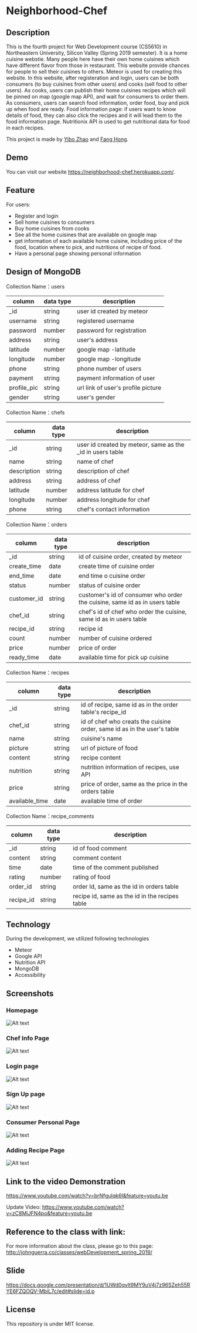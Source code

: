 # Neighborhood-Chef
## Description
This is the fourth project for Web Development course (CS5610) in Northeastern University, Silicon Valley (Spring 2019 semester). It is a home cuisine webstie. Many people here have their own home cuisines which have different flavor from those in restaurant. This website provide chances for people to sell their cuisines to others. Meteor is used for creating this website. In this website, after registeration and login, users can be both consumers (to buy cuisines from other users) and cooks (sell food to other users). As cooks, users can publish their home cuisines recipes which will be pinned on map (google map API), and wait for consumers to order them. As consumers, users can search food information, order food, buy and pick up when food are ready. Food information page: if users want to know details of food, they can also click the recipes and it will lead them to the food information page. Nutritionix API is used to get nutritional data for food in each recipes.

This project is made by [Yibo Zhao](http://18.144.2.153:8080/) and [Fang Hong](https://sososummer88.github.io/).

## Demo
You can visit our website https://neighborhood-chef.herokuapp.com/.

## Feature
For users:
   * Register and login
   * Sell home cuisines to consumers
   * Buy home cuisines from cooks
   * See all the home cuisines that are available on google map
   * get information of each available home cuisine, including price of the food, location where to pick, and nutritions of    recipe of food.
   * Have a personal page showing personal information

## Design of MongoDB
Collection Name：users  


| column | data type| description |
|-------|-----|------|
| _id | string | user id created by meteor |
| username | string | registered username |
| password | number | password for registration |
| address | string | user's address |
| latitude | number | google map -latitude |
| longitude | number | google map -longitude |
| phone | string | phone number of users |
| payment | string | payment information of user |
| profile_pic | string | url link of user's profile picture |
| gender | string | user's gender |

Collection Name：chefs  


| column | data type | description |
|-------|-----|------|
| _id | string | user id created by meteor, same as the _id in users table |
| name | string | name of chef |
| description | string | description of chef |
| address | string | address of chef |
| latitude | number | address latitude for chef |
| longitude | number | address longitude for chef |
| phone | string | chef's contact information |

Collection Name：orders  


| column | data type | description |
|-------|-----|------|
| _id | string | id of cuisine order, created by meteor |
| create_time | date | create time of cuisine order |
| end_time | date | end time o cuisine order |
| status | number | status of cuisine order |
| customer_id | string | customer's id of consumer who order the cuisine, same id as in users table |
| chef_id | string | chef's id of chef who order the cuisine, same id as in users table |
| recipe_id | string | recipe id |
| count | number | number of cuisine ordered |
| price | number | price of order |
| ready_time | date | available time for pick up cuisine |


Collection Name：recipes  


| column | data type | description |
|-------|-----|------|
| _id | string | id of recipe, same id as in the order table's recipe_id |
| chef_id | string | id of chef who creats the cuisine order, same id as in the user's table |
| name | string | cuisine's name |
| picture | string | url of picture of food |
| content | string | recipe content |
| nutrition | string | nutrition information of recipes, use API |
| price | string | price of order, same as the price in the orders table |
| available_time | date | available time of order |


Collection Name：recipe_comments


| column | data type | description |
|-------|-----|------|
| _id | string | id of food comment |
| content | string | comment content |
| time | date | time of the comment published |
| rating | number | rating of food |
| order_id | string | order Id, same as the id in orders table |
| recipe_id | string | recipe id, same as the id in the recipes table |

## Technology
During the development, we utilized following technologies
  * Meteor
  * Google API
  * Nutrition API
  * MongoDB
  * Accessibility
  
## Screenshots

### Homepage
![Alt text](./homepage.png?raw=true "HomePage")

### Chef Info Page
![Alt text](./chefInfo.png?raw=true "Chef Info")

### Login page
![Alt text](./login.png?raw=true "Log In")

### Sign Up page
![Alt text](./signup.png?raw=true "Sign up")

### Consumer Personal Page
![Alt text](./mypage.png?raw=true "My Page")

### Adding Recipe Page
![Alt text](./recipe.png?raw=true "Recipe")



## Link to the video Demonstration
https://www.youtube.com/watch?v=brNfguIqk6I&feature=youtu.be

Update Video: https://www.youtube.com/watch?v=zC8MiJFN4po&feature=youtu.be

## Reference to the class with link:
For more information about the class, please go to this page:
http://johnguerra.co/classes/webDevelopment_spring_2019/

## Slide
https://docs.google.com/presentation/d/1UWd0qvlt9MY9uV4j7z96SZeh55RYE6FZQOQV-MbiL7c/edit#slide=id.p

## License
This repository is under MIT license.
